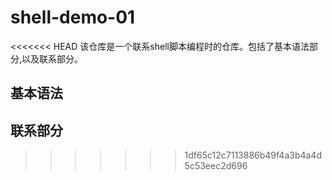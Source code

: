 # shell-demo-01
<<<<<<< HEAD
 该仓库是一个联系shell脚本编程时的仓库。包括了基本语法部分,以及联系部分。
## 基本语法
## 联系部分
>>>>>>> 1df65c12c7113886b49f4a3b4a4d5c53eec2d696
